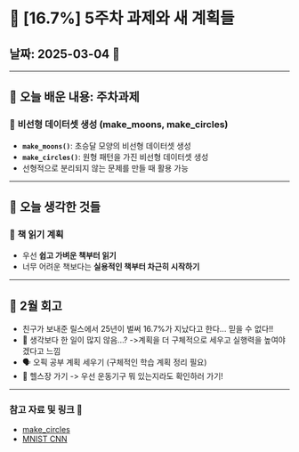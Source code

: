 # 🌙 [16.7%] 5주차 과제와 새 계획들

## 날짜: 2025-03-04 📅  

---

## **📌 오늘 배운 내용: 주차과제**  

### 🔹 **비선형 데이터셋 생성 (make_moons, make_circles)**  
- **`make_moons()`**: 초승달 모양의 비선형 데이터셋 생성  
- **`make_circles()`**: 원형 패턴을 가진 비선형 데이터셋 생성  
- 선형적으로 분리되지 않는 문제를 만들 때 활용 가능  

---

## **📌 오늘 생각한 것들**  

### 📖 **책 읽기 계획**  
- 우선 **쉽고 가벼운 책부터 읽기**
- 너무 어려운 책보다는 **실용적인 책부터 차근히 시작하기**  

---

## **📌 2월 회고**  
- 친구가 보내준 릴스에서 25년이 벌써 16.7%가 지났다고 한다... 믿을 수 없다!!
- 🧐 생각보다 한 일이 많지 않음...? ->계획을 더 구체적으로 세우고 실행력을 높여야겠다고 느낌  
- 🗣️ 오픽 공부 계획 세우기 (구체적인 학습 계획 정리 필요)
- 💪 헬스장 가기 -> 우선 운동기구 뭐 있는지라도 확인하러 가기!

---
### 참고 자료 및 링크 🔗
- [make_circles](https://broscoding.tistory.com/145)
- [MNIST CNN](https://velog.io/@good-jinu/MNIST-%EB%8D%B0%EC%9D%B4%ED%84%B0%EC%85%8B-%EB%B6%84%EC%84%9D-%EB%B0%8F-%ED%95%99%EC%8A%B5-%EB%AA%A8%EB%8D%B8-%EB%A7%8C%EB%93%A4%EA%B8%B0)